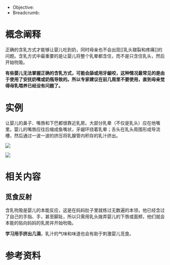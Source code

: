
- Objective: 
- Breadcrumb:

# 概念阐释

正确的含乳方式才能够让婴儿吃到奶，同时母亲也不会出现[[乳头皲裂和疼痛]]的问题。含乳方式中最重要的是让婴儿将整个乳晕都含住，而不是只含住乳头，然后开始吮吸。

**有些婴儿无法掌握正确的含乳方式，可能会舔或用牙龈咬，这种情况最常见的是由于使用了安抚奶嘴或奶瓶导致的。所以专家建议在前几周里不要使用，直到母亲觉得母乳喂养已经没有问题了。**

# 实例

让婴儿的鼻子、嘴唇和下巴都很靠近乳房。大部分乳晕（不仅是乳头）应在他嘴里。婴儿的嘴唇应往后缩成鱼嘴状，牙龈环绕着乳晕；舌头在乳头周围形成导流槽，然后通过一波一波的挤压将乳腺管内积存的乳汁挤出。

![](https://image.harryrou.wiki/2024-02-02-CleanShot%202024-02-02%20at%2016.27.24%402x.png)


![](https://image.harryrou.wiki/2024-02-03-CleanShot%202024-02-03%20at%2016.30.52%402x.png)

# 相关内容

## 觅食反射

含乳吮吸是婴儿的本能反应，这是在妈妈肚子里就练过无数遍的本领，他已经含过了自己的手指、手，甚至脚趾，所以只需用乳头拨弄婴儿的下唇或面颊，他们就会本能的贴向妈妈的乳房并开始吮吸。

**学习用手挤出几滴**，乳汁的气味和味道也会有助于刺激婴儿觅食。

# 参考资料


